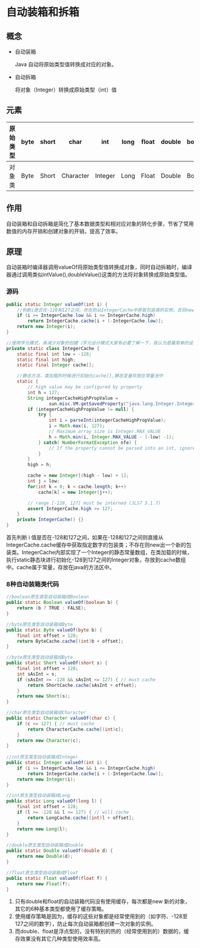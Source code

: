 # 自动装箱和拆箱

## 概念

- 自动装箱

  Java 自动将原始类型值转换成对应的对象。

- 自动拆箱

  将对象（Integer）转换成原始类型（int）值

## 元素

| 原始类型 | byte | short | char      | int     | long | float | double | boolean |
| -------- | ---- | ----- | --------- | ------- | ---- | ----- | ------ | ------- |
| 对象类   | Byte | Short | Character | Integer | Long | Float | Double | Boolean |

## 作用

自动装箱和自动拆箱是简化了基本数据类型和相对应对象的转化步骤，节省了常用数值的内存开销和创建对象的开销，提高了效率。

## 原理

自动装箱时编译器调用valueOf将原始类型值转换成对象，同时自动拆箱时，编译器通过调用类似intValue(),doubleValue()这类的方法将对象转换成原始类型值。

### 源码

```java
public static Integer valueOf(int i) {
	//判断i是否在-128和127之间，存在则从IntegerCache中获取包装类的实例，否则new一个新实例
	if (i >= IntegerCache.low && i <= IntegerCache.high)
		return IntegerCache.cache[i + (-IntegerCache.low)];
	return new Integer(i);
}

//使用亨元模式，来减少对象的创建（亨元设计模式大家有必要了解一下，我认为是最简单的设计模式，也许大家经常在项目中使用，不知道他的名字而已）
private static class IntegerCache {
	static final int low = -128;
	static final int high;
	static final Integer cache[];

	//静态方法，类加载的时候进行初始化cache[],静态变量存放在常量池中
	static {
		// high value may be configured by property
		int h = 127;
		String integerCacheHighPropValue =
                sun.misc.VM.getSavedProperty("java.lang.Integer.IntegerCache.high");
		if (integerCacheHighPropValue != null) {
			try {
				int i = parseInt(integerCacheHighPropValue);
				i = Math.max(i, 127);
				// Maximum array size is Integer.MAX_VALUE
				h = Math.min(i, Integer.MAX_VALUE - (-low) -1);
			} catch( NumberFormatException nfe) {
				// If the property cannot be parsed into an int, ignore it.
			}
		}
		high = h;

		cache = new Integer[(high - low) + 1];
		int j = low;
		for(int k = 0; k < cache.length; k++)
			cache[k] = new Integer(j++);

		// range [-128, 127] must be interned (JLS7 5.1.7)
		assert IntegerCache.high >= 127;
	}
	private IntegerCache() {}
}
```

首先判断 i 值是否在-128和127之间，如果在-128和127之间则直接从IntegerCache.cache缓存中获取指定数字的包装类；不存在则new出一个新的包装类。IntegerCache内部实现了一个Integer的静态常量数组，在类加载的时候，执行static静态块进行初始化-128到127之间的Integer对象，存放到cache数组中。cache属于常量，存放在java的方法区中。

### 8种自动装箱类代码

```java
//boolean原生类型自动装箱成Boolean
public static Boolean valueOf(boolean b) {
	return (b ? TRUE : FALSE);
}

//byte原生类型自动装箱成Byte
public static Byte valueOf(byte b) {
	final int offset = 128;
	return ByteCache.cache[(int)b + offset];
}

//byte原生类型自动装箱成Byte
public static Short valueOf(short s) {
	final int offset = 128;
	int sAsInt = s;
	if (sAsInt >= -128 && sAsInt <= 127) { // must cache
		return ShortCache.cache[sAsInt + offset];
	}
	return new Short(s);
}

//char原生类型自动装箱成Character
public static Character valueOf(char c) {
	if (c <= 127) { // must cache
		return CharacterCache.cache[(int)c];
	}
	return new Character(c);
}
    
//int原生类型自动装箱成Integer
public static Integer valueOf(int i) {
	if (i >= IntegerCache.low && i <= IntegerCache.high)
		return IntegerCache.cache[i + (-IntegerCache.low)];
	return new Integer(i);
}

//int原生类型自动装箱成Long
public static Long valueOf(long l) {
	final int offset = 128;
	if (l >= -128 && l <= 127) { // will cache
		return LongCache.cache[(int)l + offset];
	}
	return new Long(l);
}

//double原生类型自动装箱成Double
public static Double valueOf(double d) {
	return new Double(d);
}

//float原生类型自动装箱成Float
public static Float valueOf(float f) {
	return new Float(f);
}
```

1. 只有double和float的自动装箱代码没有使用缓存，每次都是new 新的对象，其它的6种基本类型都使用了缓存策略。
2. 使用缓存策略是因为，缓存的这些对象都是经常使用到的（如字符、-128至127之间的数字），防止每次自动装箱都创建一次对象的实例。
3. 而double、float是浮点型的，没有特别的热的（经常使用到的）数据的，缓存效果没有其它几种类型使用效率高。